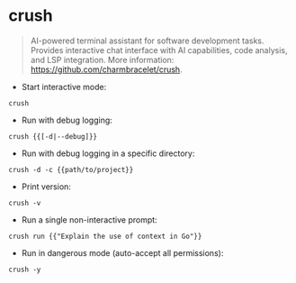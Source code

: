 # crush

> AI-powered terminal assistant for software development tasks.
> Provides interactive chat interface with AI capabilities, code analysis, and LSP integration.
> More information: <https://github.com/charmbracelet/crush>.

- Start interactive mode:

`crush`

- Run with debug logging:

`crush {{[-d|--debug]}}`

- Run with debug logging in a specific directory:

`crush -d -c {{path/to/project}}`

- Print version:

`crush -v`

- Run a single non-interactive prompt:

`crush run {{"Explain the use of context in Go"}}`

- Run in dangerous mode (auto-accept all permissions):

`crush -y`
